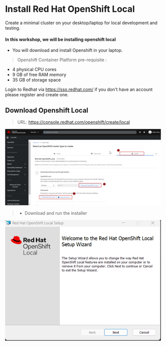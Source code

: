 # Install Red Hat OpenShift Local
Create a minimal cluster on your desktop/laptop for local development and testing.

#### In this workshop, we will be installing openshift local 

- You will download and install Openshift in your laptop.

> Openshift Container Platform pre-requisite :

- 4 physical CPU cores
- 9 GB of free RAM memory
- 35 GB of storage space

Login to Redhat via https://sso.redhat.com/
if you don't have an account please register and create one. 

## Download Openshift Local
> URL: https://console.redhat.com/openshift/create/local

![](https://github.com/hakansuku/D1APACTraining/blob/main/images/OCP/download.png?raw=true)

> - Download and run the installer 

![](https://github.com/hakansuku/D1APACTraining/blob/main/images/OCP/crcinstaller.png?raw=true)





